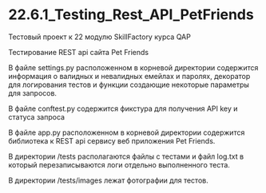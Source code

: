 # 22.6.1_Testing_Rest_API_PetFriends

Тестовый проект к 22 модулю SkillFactory курса QAP

Тестирование REST api сайта Pet Friends

В файле settings.py расположенном в корневой директории содержится информация о валидных и невалидных емейлах и паролях, 
декоратор для логирования тестов и функции создающие некоторые параметры для запросов.

В файле conftest.py содержится фикстура для получения API key и статуса запроса

В файле app.py расположенном в корневой директории содержится библиотека к REST api сервису веб приложения Pet Friends.

В директории /tests располагаются файлы с тестами и файл log.txt в который перезаписываются логи отдельно выполненного теста.

В директории /tests/images лежат фотографии для тестов.

